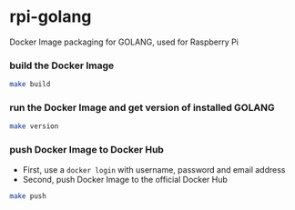 # rpi-golang
Docker Image packaging for GOLANG, used for Raspberry Pi

### build the Docker Image
```bash
make build
```

### run the Docker Image and get version of installed GOLANG
```bash
make version
```

### push Docker Image to Docker Hub
* First, use a `docker login` with username, password and email address
* Second, push Docker Image to the official Docker Hub
```bash
make push
```
